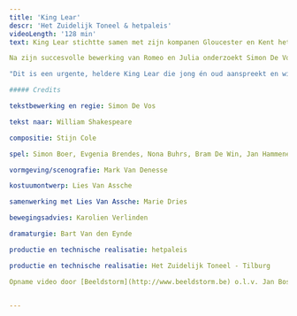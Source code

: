 ```yaml
---
title: 'King Lear'
descr: 'Het Zuidelijk Toneel & hetpaleis'
videoLength: '128 min'
text: King Lear stichtte samen met zijn kompanen Gloucester en Kent het Rijk, over de oude grenzen heen. Maar de geest is uit de fles. Het zijn verwarrende tijden. Het Rijk kreunt onder het beleid van een oude mannen-generatie die hardnekkig de eenheid wil bewaren. Een jonge generatie stelt de idealen van het Rijk in vraag: het is buigen of barsten.Wanneer zelfs zijn drie dochters zich tegen de idealen van het Rijk keren, kan de zieke Lear dit ultieme verraad alleen maar persoonlijk nemen. Hij barst. En met hem het Rijk.

Na zijn succesvolle bewerking van Romeo en Julia onderzoekt Simon De Vos de huidige malaise van de Europese Unie aan de hand van King Lear. Hij maakt er een hedendaags, politiek steekspel van over ijdele machthebbers, grote idealen, persoonlijk belang, trouw en verraad.

"Dit is een urgente, heldere King Lear die jong én oud aanspreekt en wil aansporen tot politiek bewustzijn" - Els Van Steenberghe in Knack Focus

##### Credits

tekstbewerking en regie: Simon De Vos

tekst naar: William Shakespeare

compositie: Stijn Cole

spel: Simon Boer, Evgenia Brendes, Nona Buhrs, Bram De Win, Jan Hammenecker, Michaël Pas, Kaspar Schellingerhout, Krisjan Schellingerhout, Jobst Schnibbe, Scarlet Tummers

vormgeving/scenografie: Mark Van Denesse

kostuumontwerp: Lies Van Assche

samenwerking met Lies Van Assche: Marie Dries

bewegingsadvies: Karolien Verlinden

dramaturgie: Bart Van den Eynde

productie en technische realisatie: hetpaleis

productie en technische realisatie: Het Zuidelijk Toneel - Tilburg

Opname video door [Beeldstorm](http://www.beeldstorm.be) o.l.v. Jan Bosteels  

‍
---
```

